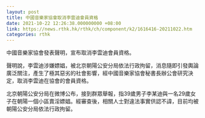 ```yaml
---
layout: post
title: 中國音樂家協會取消李雲迪會員資格
date: 2021-10-22 12:26:38.000000000 +08:00
link: https://news.rthk.hk/rthk/ch/component/k2/1616416-20211022.htm
categories: rthk
---
```


中國音樂家協會發表聲明，宣布取消李雲迪會員資格。

聲明說，李雲迪涉嫌嫖娼，被北京朝陽公安分局依法行政拘留，消息隨即引發輿論廣泛關注，產生了極其惡劣的社會影響，經中國音樂家協會秘書長辦公會研究決定，取消李雲迪在協會的會員資格。

北京朝陽公安分局在微博公布，接到群眾舉報，指39歲男子李某迪與一名29歲女子在朝陽一個小區賣淫嫖娼。經審查後，相關人士對違法事實供認不諱，目前均被朝陽公安分局依法行政拘留。
